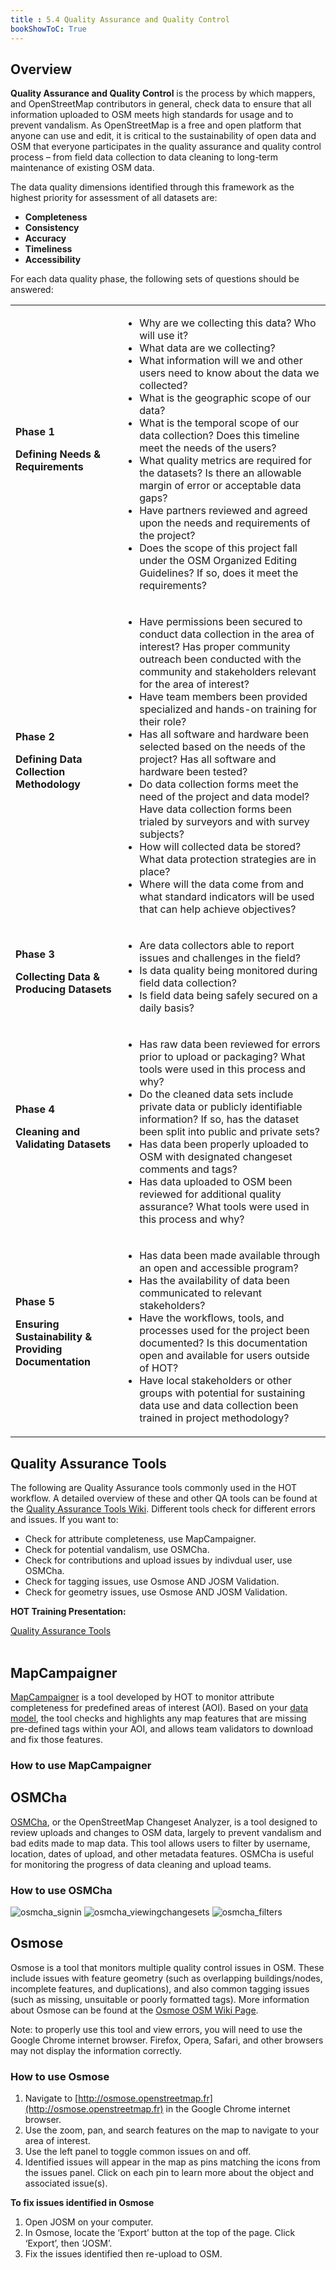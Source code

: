 ```yaml
---
title : 5.4 Quality Assurance and Quality Control
bookShowToC: True
---
```


## Overview
**Quality Assurance and Quality Control** is the process by which mappers, and OpenStreetMap contributors in general, check data to ensure that all information uploaded to OSM meets high standards for usage and to prevent vandalism. As OpenStreetMap is a free and open platform that anyone can use and edit, it is critical to the sustainability of open data and OSM that everyone participates in the quality assurance and quality control process – from field data collection to data cleaning to long-term maintenance of existing OSM data. 

The data quality dimensions identified through this framework as the highest priority for assessment of all datasets are: 

*   **Completeness**
*   **Consistency**
*   **Accuracy**
*   **Timeliness**
*   **Accessibility**

For each data quality phase, the following sets of questions should be answered: 

<table>
  <tr>
   <td><strong>Phase 1</strong>
<p>
<strong>Defining Needs & Requirements</strong>
   </td>
   <td>
<ul>

<li>Why are we collecting this data? Who will use it? 

<li>What data are we collecting? 

<li>What information will we and other users need to know about the data we collected?

<li>What is the geographic scope of our data?

<li>What is the temporal scope of our data collection? Does this timeline meet the needs of the users?

<li>What quality metrics are required for the datasets? Is there an allowable margin of error or acceptable data gaps?

<li>Have partners reviewed and agreed upon the needs and requirements of the project?

<li>Does the scope of this project fall under the OSM Organized Editing Guidelines? If so, does it meet the requirements? 
</li>
</ul>
   </td>
  </tr>
  <tr>
   <td><strong>Phase 2</strong>
<p>
<strong>Defining Data Collection Methodology</strong>
   </td>
   <td>
<ul>

<li>Have permissions been secured to conduct data collection in the area of interest? Has proper community outreach been conducted with the community and stakeholders relevant for the area of interest? 

<li>Have team members been provided specialized and hands-on training for their role?

<li>Has all software and hardware been selected based on the needs of the project? Has all software and hardware been tested? 

<li>Do data collection forms meet the need of the project and data model? Have data collection forms been trialed by surveyors and with survey subjects? 

<li>How will collected data be stored? What data protection strategies are in place?

<li>Where will the data come from and what standard indicators will be used that can help achieve objectives?
</li>
</ul>
   </td>
  </tr>
  <tr>
   <td><strong>Phase 3</strong>
<p>
<strong>Collecting Data & Producing Datasets</strong>
   </td>
   <td>
<ul>

<li>Are data collectors able to report issues and challenges in the field?  

<li>Is data quality being monitored during field data collection?

<li>Is field data being safely secured on a daily basis? 
</li>
</ul>
   </td>
  </tr>
  <tr>
   <td><strong>Phase 4</strong>
<p>
<strong>Cleaning and Validating Datasets</strong>
   </td>
   <td>
<ul>

<li>Has raw data been reviewed for errors prior to upload or packaging? What tools were used in this process and why? 

<li>Do the cleaned data sets include private data or publicly identifiable information? If so, has the dataset been split into public and private sets? 

<li>Has data been properly uploaded to OSM with designated changeset comments and tags?

<li>Has data uploaded to OSM been reviewed for additional quality assurance? What tools were used in this process and why?
</li>
</ul>
   </td>
  </tr>
  <tr>
   <td><strong>Phase 5</strong>
<p>
<strong>Ensuring Sustainability & Providing Documentation</strong>
   </td>
   <td>
<ul>

<li>Has data been made available through an open and accessible program?

<li>Has the availability of data been communicated to relevant stakeholders?

<li>Have the workflows, tools, and processes used for the project been documented? Is this documentation open and available for users outside of HOT?

<li>Have local stakeholders or other groups with potential for sustaining data use and data collection been trained in project methodology?
</li>
</ul>
   </td>
  </tr>
</table>




## Quality Assurance Tools

The following are Quality Assurance tools commonly used in the HOT workflow. A detailed overview of these and other QA tools can be found at the [Quality Assurance Tools Wiki](https://wiki.openstreetmap.org/wiki/Quality_assurance). Different tools check for different errors and issues. If you want to:

* Check for attribute completeness, use MapCampaigner.
* Check for potential vandalism, use OSMCha.
* Check for contributions and upload issues by indivdual user, use OSMCha. 
* Check for tagging issues, use Osmose AND JOSM Validation.
* Check for geometry issues, use Osmose AND JOSM Validation. 

**HOT Training Presentation:** <br>

<a href="https://docs.google.com/presentation/d/1mn0ahFOCiz9DhrWmYFt1nrC25c7WQjODvXG6pTRJ-Jo/edit?usp=sharing" target="_blank">Quality Assurance Tools</a>
<br>
<br>

## MapCampaigner
[MapCampaigner](http://campaigns.hotosm.org) is a tool developed by HOT to monitor attribute completeness for predefined areas of interest (AOI). Based on your [data model](https://github.com/hotosm/toolbox/wiki/4.1.2-Designing-The-Data-Model), the tool checks and highlights any map features that are missing pre-defined tags within your AOI, and allows team validators to download and fix those features. 

### How to use MapCampaigner

## OSMCha
[OSMCha](https://osmcha.mapbox.com/), or the OpenStreetMap Changeset Analyzer, is a tool designed to review uploads and changes to OSM data, largely to prevent vandalism and bad edits made to map data. This tool allows users to filter by username, location, dates of upload, and other metadata features. OSMCha is useful for monitoring the progress of data cleaning and upload teams.

### How to use OSMCha
![osmcha_signin](/images/osmcha_signin.gif)
![osmcha_viewingchangesets](/images/osmcha_viewingchangesets.gif)
![osmcha_filters](/images/osmcha_filters.gif)

## Osmose <br>
Osmose is a tool that monitors multiple quality control issues in OSM. These include issues with feature geometry (such as overlapping buildings/nodes, incomplete features, and duplications), and also common tagging issues (such as missing, unsuitable or poorly formatted tags). More information about Osmose can be found at the [Osmose OSM Wiki Page](https://wiki.openstreetmap.org/wiki/Osmose).

Note: to properly use this tool and view errors, you will need to use the Google Chrome internet browser. Firefox, Opera, Safari, and other browsers may not display the information correctly.

### How to use Osmose
1. Navigate to [http://osmose.openstreetmap.fr](http://osmose.openstreetmap.fr) in the Google Chrome internet browser.
3. Use the zoom, pan, and search features on the map to navigate to your area of interest. 
3. Use the left panel to toggle common issues on and off. 
4. Identified issues will appear in the map as pins matching the icons from the issues panel. Click on each pin to learn more about the object and associated issue(s). 

**To fix issues identified in Osmose**
1. Open JOSM on your computer.
5. In Osmose, locate the ‘Export’ button at the top of the page. Click ‘Export’, then ‘JOSM’. 
6. Fix the issues identified then re-upload to OSM. 


